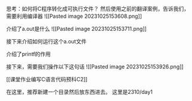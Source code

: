 思考：如何将C程序转化成可执行文件？
然后使用之前的翻译案例，告诉我们，需要利用编译器
![[Pasted image 20231025153608.png]]

介绍了a.out是什么
![[Pasted image 20231025153711.png]]

接下来介绍如何运行这个a.out文件

介绍了printf的作用

接下来，需要我们操作以下这句话
![[Pasted image 20231025153926.png]]

[[课堂作业编写C语言代码预科C2]]

在这里，推荐新建一个目录然后放东西进去。
这里是2310/day1